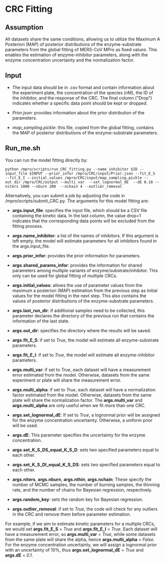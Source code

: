 # CRC Fitting

## Assumption

All datasets share the same conditions, allowing us to utilize the Maximum A Posteriori (MAP) of posterior distributions of the enzyme-substrate parameters from the global fitting of MERS-CoV MPro as fixed values. This enables the estimation of enzyme-inhibitor parameters, along with the enzyme concentration uncertainty and the normalization factor.

## Input

- The input data should be in .csv format and contain information about the experiment plate, the concentration of the species (nM), the ID of the inhibitor, and the response of the CRC. The final column ("Drop") indicates whether a specific data point should be kept or dropped.

- *Prior.json*: provides information about the prior distribution of the parameters.

- *map_sampling.pickle*: this file, copied from the global fitting, contains the MAP of posterior distributions of the enzyme-substrate parameters.

## Run_me.sh

You can run the model fitting directly by: 

    python /mpro/scripts/run_CRC_fitting.py --name_inhibitor $ID --input_file $INPUT --prior_infor /mpro/CRC/input/Prior.json --fit_E_S  --fit_E_I --initial_values /mpro/CRC/input/map_sampling.pickle --out_dir /mpro/CRC/output --multi_var  --set_lognormal_dE  --dE 0.10 --niters 1000 --nburn 200  --nchain 4 --outlier_removal

Alternatively, you can submit a job by adjusting the code in /mpro/scripts/submit_CRC.py. The arguments for this model fitting are: 

- **args.input_file**: specifies the input file, which should be a CSV file containing the kinetic data. In the last column, the value drop=1 indicates that the corresponding data points will be excluded from the fitting process.

- **args.name_inhibitor**: a list of the names of inhibitors. If this argument is left empty, the model will estimate parameters for all inhibitors found in the args.input_file.

- **args.prior_infor**: provides the prior information for parameters.

- **args.shared_params_infor**: provides the information for shared parameters among multiple variants of enzyme/substrate/inhibitor. This only can be used for global fitting of multiple CRCs. 

- **args.initial_values**: allows the use of parameter values from the maximum a posteriori (MAP) estimation from the previous step as initial values for the model fitting in the next step. This also contains the values of posterior distributions of the enzyme-substrate parameters.

- **args.last_run_dir**: if additional samples need to be collected, this parameter declares the directory of the previous run that contains the information of the last state.

- **args.out_dir**: specifies the directory where the results will be saved.

- **args.fit_E_S**: if set to *True*, the model will estimate all enzyme-substrate parameters.

- **args.fit_E_I**: if set to *True*, the model will estimate all enzyme-inhibitor parameters.

- **args.multi_var**: if set to *True*, each dataset will have a measurement error estimated from the model. Otherwise, datasets from the same experiment or plate will share the measurement error.

- **args.multi_alpha**: if set to *True*, each dataset will have a normalization factor estimated from the model. Otherwise, datasets from the same plate will share the normalization factor. The **args.multi_var** and **args.multi_alpha** are only useful when we fit more than one CRC. 

- **args.set_lognormal_dE**: If set to *True*, a lognormal prior will be assigned for the enzyme concentration uncertainty. Otherwise, a uniform prior will be used.

- **args.dE**: This parameter specifies the uncertainty for the enzyme concentration.

- **args.set_K_S_DS_equal_K_S_D**: sets two specified parameters equal to each other.

- **args.set_K_S_DI_equal_K_S_DS**: sets two specified parameters equal to each other.

- **args.niters**, **args.nburn**, **args.nthin**, **args.nchain**: These specify the number of MCMC samples, the number of burning samples, the thinning rate, and the number of chains for Bayesian regression, respectively.

- **args.random_key**: sets the random key for Bayesian regression.

- **args.outlier_removal**: if set to *True*, the code will check for any outliers in the CRC and remove them before parameter estimation.


For example, if we aim to estimate kinetic parameters for a multiple CRCs, we would set **args.fit_E_S** = *True* and **args.fit_E_I** = *True*. Each dataset will have a measurement error, so **args.multi_var** = *True*, while some datasets from the same plate will share the alpha, hence **args.multi_alpha** = *False*. For the enzyme concentration uncertainty, we will assign a lognormal prior with an uncertainty of 10%, thus **args.set_lognormal_dE** = *True* and **args.dE** = *0.1*.
